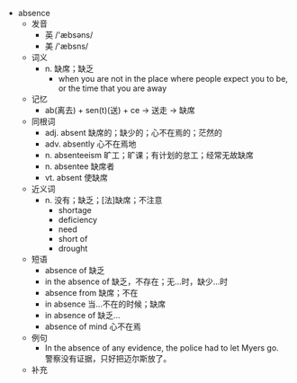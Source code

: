 - absence
  - 发音
    - 英 /'æbsəns/
    - 美 /'æbsns/
  - 词义
    - n. 缺席；缺乏
      - when you are not in the place where people expect you to be, or the time that you are away
  - 记忆
    - ab(离去) + sen(t)(送) + ce → 送走 → 缺席
  - 同根词
    - adj. absent 缺席的；缺少的；心不在焉的；茫然的
    - adv. absently 心不在焉地
    - n. absenteeism 旷工；旷课；有计划的怠工；经常无故缺席
    - n. absentee 缺席者
    - vt. absent 使缺席
  - 近义词
    - n. 没有；缺乏；[法]缺席；不注意
      - shortage
      - deficiency
      - need
      - short of
      - drought
  - 短语
    - absence of 缺乏
    - in the absence of 缺乏，不存在；无…时，缺少…时
    - absence from 缺席；不在
    - in absence 当…不在的时候；缺席
    - in absence of 缺乏…
    - absence of mind 心不在焉
  - 例句
    - In the absence of any evidence, the police had to let Myers go. 警察没有证据，只好把迈尔斯放了。
  - 补充